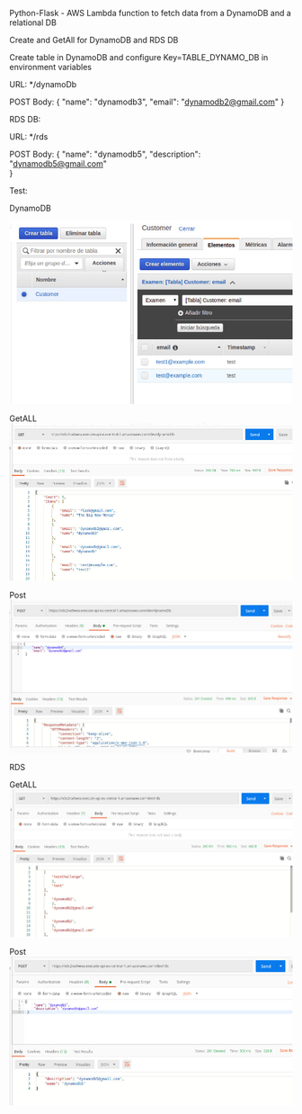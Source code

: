 Python-Flask - AWS Lambda function to fetch data from a DynamoDB and a relational DB

Create and GetAll for DynamoDB and RDS DB

Create table in DynamoDB and configure Key=TABLE_DYNAMO_DB in environment variables

URL: */dynamoDb

POST Body: 
{
     "name": "dynamodb3",
     "email": "dynamodb2@gmail.com"	
 }

RDS DB: 

URL: */rds

POST Body:
{
     "name": "dynamodb5",
     "description": "dynamodb5@gmail.com"	
 }


Test:

DynamoDB

 ![dynamoDB](./img/dynamoDB.jpg)
 
GetALL
 ![dynamoDB](./img/dynamoDB2.jpg)

Post
 ![dynamoDB](./img/dynamoDBPost.jpg) 
  

RDS

GetALL
 ![dynamoDB](./img/rdsDBGet.jpg)

Post
 ![dynamoDB](./img/rdsDBPost.jpg) 